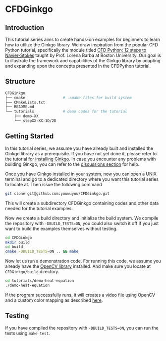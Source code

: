 # CFDGinkgo

## Introduction

This tutorial series aims to create hands-on examples for beginners to learn how to utilize the Ginkgo library. We draw inspiration from the popular CFD Python tutorial, specifically the module titled [CFD Python: 12 steps to Navier-Stokes](https://lorenabarba.com/blog/cfd-python-12-steps-to-navier-stokes/) taught by Prof. Lorena Barba at Boston University. Our goal is to illustrate the framework and capabilities of the Ginkgo library by adapting and expanding upon the concepts presented in the CFDPython tutorial.

## Structure

```bash
CFDGinkgo
├── cmake                 # .cmake files for build system
├── CMakeLists.txt
├── README.md
└── tutorials             # demo codes for the tutorial 
    ├── demo-XX            
    └── stepXX-XX-1D/2D
```

## Getting Started

In this tutorial series, we assume you have already built and installed the Ginkgo library as a prerequisite. If you have not yet done it, please refer to the tutorial for [installing Ginkgo](https://github.com/ginkgo-project/ginkgo/wiki/Tutorial-1:-Getting-Started). In case you encounter any problems with building Ginkgo, you can refer to the [discussions section](https://github.com/ginkgo-project/ginkgo/discussions) for help.

Once you have Ginkgo installed in your system, now you can open a UNIX terminal and go to a dedicated directory where you want this tutorial series to locate at. Then issue the following command

```bash
git clone git@github.com:youwuyou/CFDGinkgo.git
```

This will create a subdirectory CFDGinkgo containing codes and other data needed for the tutorial examples.

Now we create a build directory and initialize the build system. We compile the repository with `-DBUILD_TESTS=ON`, you could also switch it off if you just want to build the examples themselves without testing.

```bash
cd CFDGinkgo
mkdir build
cd build
cmake -DBUILD_TESTS=ON .. && make
```

Now let us run a demonstration code. For running this code, we assume you already have the [OpenCV library](https://opencv.org/) installed. And make sure you locate at `CFDGinkgo/build` directory.

```bash
cd tutorials/demo-heat-equation
./demo-heat-equation
```

If the program successfully runs, it will creates a video file using OpenCV and a custom color mapping as described [here](https://ginkgo-project.github.io/ginkgo-generated-documentation/doc/develop/heat_equation.html).

## Testing

If you have compiled the repository with `-DBUILD_TESTS=ON`, you can run the tests using `make test`. 


